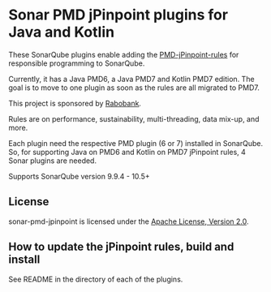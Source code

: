 # Sonar PMD jPinpoint plugins for Java and Kotlin

These SonarQube plugins enable adding the [PMD-jPinpoint-rules](https://github.com/jborgers/PMD-jPinpoint-rules) for responsible programming to SonarQube.

Currently, it has a Java PMD6, a Java PMD7 and Kotlin PMD7 edition. 
The goal is to move to one plugin as soon as the rules are all migrated to PMD7.

This project is sponsored by [Rabobank](https://www.rabobank.com/).

Rules are on performance, sustainability, multi-threading, data mix-up, and more.

Each plugin need the respective PMD plugin (6 or 7) installed in SonarQube. 
So, for supporting Java on PMD6 and Kotlin on PMD7 jPinpoint rules, 4 Sonar plugins are needed.

Supports SonarQube version 9.9.4 - 10.5+

## License
sonar-pmd-jpinpoint is licensed under the [Apache License, Version 2.0](https://github.com/jborgers/sonar-pmd-jpinpoint/blob/master/LICENSE).

## How to update the jPinpoint rules, build and install

See README in the directory of each of the plugins.